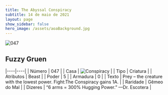 ```yaml
---
title: The Abyssal Conspiracy
subtitle: 14 de maio de 2021
layout: page
show_sidebar: false
hero_image: /assets/aoaBackground.jpg
---
```


![047](https://cards-keyforge.s3.eu-north-1.amazonaws.com/media/en/tac/047.png)

## Fuzzy Gruen

|----|----|
| Número | 047 |
| Casa | ![Conspiracy](https://raw.githubusercontent.com/cardsofkeyforge/cardsofkeyforge.github.io/master/rotk/conspiracy.png "Conspiracy") |
| Tipo | Criatura |
| Atributos | Beast |
| Poder | 5 |
| Armadura | 0 |
| Texto | Prey – the creature with the lowest power. Fight:The Conspiracy gains 1A. |
| Raridade | Gêmeo do Mal |
| Dizeres | “6 arms = 300% Hugging Power.” —Dr. Escotera |
